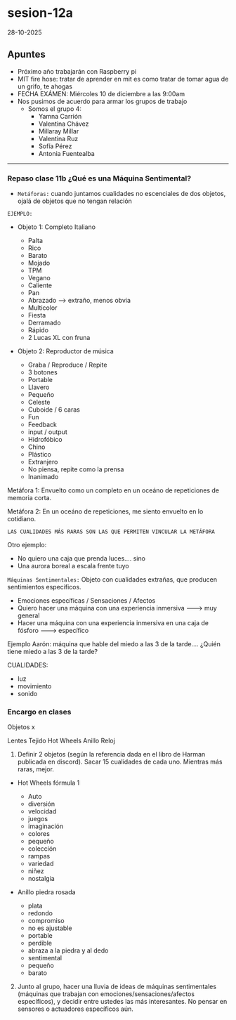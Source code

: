 # sesion-12a

28-10-2025

## Apuntes

- Próximo año trabajarán con Raspberry pi
- MIT fire hose: tratar de aprender en mit es como tratar de tomar agua de un grifo, te ahogas
- FECHA EXÁMEN: Miércoles 10 de diciembre a las 9:00am
- Nos pusimos de acuerdo para armar los grupos de trabajo
  - Somos el grupo 4:
    - Yamna Carrión
    - Valentina Chávez
    - Millaray Millar
    - Valentina Ruz
    - Sofía Pérez
    - Antonia Fuentealba

---

### Repaso clase 11b ¿Qué es una Máquina Sentimental?

- `Metáforas:` cuando juntamos cualidades no escenciales de dos objetos, ojalá de objetos que no tengan relación

`EJEMPLO:`

- Objeto 1: Completo Italiano
  - Palta
  - Rico
  - Barato
  - Mojado
  - TPM
  - Vegano
  - Caliente
  - Pan
  - Abrazado --> extraño, menos  obvia
  - Multicolor
  - Fiesta
  - Derramado
  - Rápido
  - 2 Lucas XL con fruna
  
- Objeto 2: Reproductor de música
  - Graba / Reproduce / Repite
  - 3 botones
  - Portable
  - Llavero
  - Pequeño
  - Celeste
  - Cuboide / 6 caras
  - Fun
  - Feedback
  - input / output
  - Hidrofóbico
  - Chino
  - Plástico
  - Extranjero
  - No piensa, repite como la prensa
  - Inanimado

Metáfora 1: Envuelto como un completo en un oceáno de repeticiones de memoria corta. 

Metáfora 2: En un oceáno de repeticiones, me siento envuelto en lo cotidiano.

`LAS CUALIDADES MÁS RARAS SON LAS QUE PERMITEN VINCULAR LA METÁFORA`

Otro ejemplo: 
- No quiero una caja que prenda luces.... sino
- Una aurora boreal a escala frente tuyo

`Máquinas Sentimentales:` Objeto con cualidades extrañas, que producen sentimientos específicos.
  - Emociones específicas / Sensaciones / Afectos
  - Quiero hacer una máquina con una experiencia inmersiva ---> muy general
  - Hacer una máquina con una experiencia inmersiva en una caja de fósforo ---> específico

Ejemplo Aarón: máquina que hable del miedo a las 3 de la tarde.... ¿Quién tiene miedo a las 3 de la tarde?

CUALIDADES:
- luz
- movimiento
- sonido

### Encargo en clases

Objetos x

Lentes
Tejido
Hot Wheels
Anillo
Reloj

1. Definir 2 objetos (según la referencia dada en el libro de Harman publicada en discord). Sacar 15 cualidades de cada uno. Mientras más raras, mejor.

- Hot Wheels fórmula 1
  - Auto
  - diversión
  - velocidad
  - juegos
  - imaginación
  - colores
  - pequeño
  - colección
  - rampas
  - variedad
  - niñez
  - nostalgia 
 
- Anillo piedra rosada
  - plata
  - redondo
  - compromiso
  - no es ajustable
  - portable
  - perdible
  - abraza a la piedra y al dedo
  - sentimental
  - pequeño
  - barato

2. Junto al grupo, hacer una lluvia de ideas de máquinas sentimentales (máquinas que trabajan con emociones/sensaciones/afectos específicos), y decidir entre ustedes las más interesantes. No pensar en sensores o actuadores específicos aún.
 
